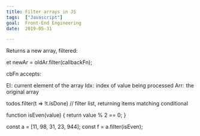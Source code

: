 ```yaml
---
title: Filter arrays in JS
tags:  ["Javascript"]
goal:  Front-End Engineering
date:  2019-05-31

---
```

Returns a new array, filtered:

et newAr = oldAr.filter(callbackFn);

cbFn accepts:

El : current element of the array
Idx : index of value being processed
Arr:  the original array

todos.filter(t => !t.isDone) // filter list, returning items matching conditional

function isEven(value) {
  return value % 2 == 0;
}

const a = [11, 98, 31, 23, 944];
const f = a.filter(isEven);

